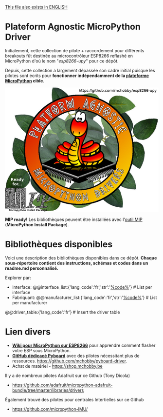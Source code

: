 [This file also exists in ENGLISH](readme_ENG.md)

# Plateform Agnostic MicroPython Driver

Initialement, cette collection de pilote + raccordement pour différents breakouts fût  destinée au microcontrôleur ESP8266 reflashé en MicroPython d'où le nom "_esp8266-upy_" pour ce dépôt.

Depuis, cette collection a largement dépassée son cadre initial puisque les pilotes sont écrits pour __fonctionner indépendamment de la [plateforme MicroPython](https://shop.mchobby.be/fr/56-micropython) cible__.

![PLateform Agnostic MicroPython Driver](docs/_static/PAM-driver.jpg)

__MIP ready!__ Les bibliothèques peuvent être installées avec l'[outil MIP](https://docs.micropython.org/en/latest/reference/packages.html) (__MicroPython Install Package__).

# Bibliothèques disponibles
Voici une description des bibliothèques disponibles dans ce dépôt. <strong>Chaque sous-répertoire contient des instructions, schémas et codes dans un readme.md personnalisé.</strong>

Explorer par:
* Interface:
@@interface_list:{'lang_code':'fr','str':'[%code%](docs/indexes/drv_by_intf_%code%.md)'} # List per interface
* Fabriquant:
@@manufacturer_list:{'lang_code':'fr','str':'[%code%](docs/indexes/drv_by_man_%code%.md)'} # List per manufacturer


@@driver_table:{'lang_code':'fr'} # Insert the driver table

# Lien divers
* [__Wiki pour MicroPython sur ESP8266__]( https://wiki.mchobby.be/index.php?title=MicroPython-Accueil#ESP8266_en_MicroPython) pour apprendre comment flasher votre ESP sous MicroPython.
* [__GitHub dédicacé Pyboard__](https://github.com/mchobby/pyboard-driver) avec des pilotes nécessitant plus de ressources. https://github.com/mchobby/pyboard-driver.
* Achat de matériel - https://shop.mchobby.be

Il y a de nombreux pilotes Adafruit sur ce Github (Tony Dicola)
* https://github.com/adafruit/micropython-adafruit-bundle/tree/master/libraries/drivers

Également trouvé des pilotes pour centrales Intertielles sur ce Github
* https://github.com/micropython-IMU/
